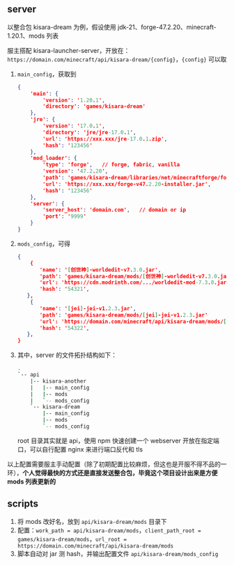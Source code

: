 ## server

以整合包 kisara-dream 为例，假设使用 jdk-21、forge-47.2.20、minecraft-1.20.1、mods 列表

服主搭配 kisara-launcher-server，开放在：`https://domain.com/minecraft/api/kisara-dream/{config}`，`{config}` 可以取

1.   `main_config`，获取到

     ```json
     {
         'main': {
             'version': '1.20.1',
             'directory': 'games/kisara-dream'
         },
         'jre': {
             'version': '17.0.1',
             'directory': 'jre/jre-17.0.1',
             'url': 'https://xxx.xxx/jre-17.0.1.zip',
             'hash': '123456'
         },
         'mod_loader': {
             'type': 'forge',	// forge, fabric, vanilla
             'version': '47.2.20',
             'path': 'games/kisara-dream/libraries/net/minecraftforge/forge/1.20.1-47.2.20',
             'url': 'https://xxx.xxx/forge-v47.2.20-installer.jar',
             'hash': '123456'
         },
         'server': {
             'server_host': 'domain.com',	// domain or ip
             'port': '9999'
         }
     }
     ```

2.   `mods_config`，可得

     ```json
     {
         {
         	'name': '[创世神]-worldedit-v7.3.0.jar',
         	'path': 'games/kisara-dream/mods/[创世神]-worldedit-v7.3.0.jar'
         	'url': 'https://cdn.modrinth.com/.../worldedit-mod-7.3.0.jar'	// 使用各路下载源, launcher 本身将不提供任何列表, 都是由服务器一键配置后获取 url 本地再下载, 当然, 如果服务器带宽很大, 很自信, 也可以自建下载源
         	'hash': '54321',
     	},
         {
         	'name': '[jei]-jei-v1.2.3.jar',
         	'path': 'games/kisara-dream/mods/[jei]-jei-v1.2.3.jar'
         	'url': 'https://domain.com/minecraft/api/kisara-dream/mods/[jei]-jei-v1.2.3.jar'
         	'hash': '54322',
     	},
     }
     ```

3.   其中，server 的文件拓扑结构如下：

     ```bash
     .
     `-- api
         |-- kisara-another
         |   |-- main_config
         |   |-- mods
         |   `-- mods_config
         `-- kisara-dream
             |-- main_config
             |-- mods
             `-- mods_config
     ```

     root 目录其实就是 api，使用 npm 快速创建一个 webserver 开放在指定端口，可以自行配置 nginx 来进行端口反代和 tls

以上配置需要服主手动配置（除了初期配置比较麻烦，但这也是开服不得不品的一环），**个人觉得最快的方式还是直接发送整合包，毕竟这个项目设计出来是方便 mods 列表更新的**

## scripts

1.   将 mods 改好名，放到 `api/kisara-dream/mods` 目录下
2.   配置：`work_path = api/kisara-dream/mods`，`client_path_root = games/kisara-dream/mods`，`url_root = https://domain.com/minecraft/api/kisara-dream/mods`
3.   脚本自动对 jar 测 hash，并输出配置文件 `api/kisara-dream/mods_config`